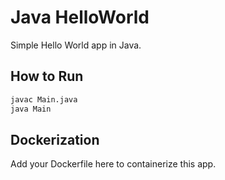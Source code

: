 # Java HelloWorld

Simple Hello World app in Java.

## How to Run

```bash
javac Main.java
java Main
```

## Dockerization

Add your Dockerfile here to containerize this app.
